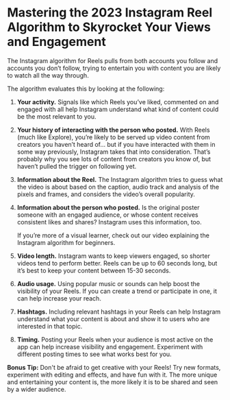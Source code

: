 # Mastering the 2023 Instagram Reel Algorithm to Skyrocket Your Views and Engagement

The Instagram algorithm for Reels pulls from both accounts you follow and accounts you don’t follow, trying to entertain you with content you are likely to watch all the way through.

The algorithm evaluates this by looking at the following:

1. **Your activity.**
   Signals like which Reels you’ve liked, commented on and engaged with all help Instagram understand what kind of content could be the most relevant to you.

2. **Your history of interacting with the person who posted.**
   With Reels (much like Explore), you’re likely to be served up video content from creators you haven’t heard of… but if you have interacted with them in some way previously, Instagram takes that into consideration. That’s probably why you see lots of content from creators you know of, but haven’t pulled the trigger on following yet.

3. **Information about the Reel.**
   The Instagram algorithm tries to guess what the video is about based on the caption, audio track and analysis of the pixels and frames, and considers the video’s overall popularity.

4. **Information about the person who posted.**
   Is the original poster someone with an engaged audience, or whose content receives consistent likes and shares? Instagram uses this information, too.

   If you’re more of a visual learner, check out our video explaining the Instagram algorithm for beginners.

5. **Video length.**
   Instagram wants to keep viewers engaged, so shorter videos tend to perform better. Reels can be up to 60 seconds long, but it’s best to keep your content between 15-30 seconds.

6. **Audio usage.**
   Using popular music or sounds can help boost the visibility of your Reels. If you can create a trend or participate in one, it can help increase your reach.

7. **Hashtags.**
   Including relevant hashtags in your Reels can help Instagram understand what your content is about and show it to users who are interested in that topic.

8. **Timing.**
   Posting your Reels when your audience is most active on the app can help increase visibility and engagement. Experiment with different posting times to see what works best for you.

**Bonus Tip:** Don't be afraid to get creative with your Reels! Try new formats, experiment with editing and effects, and have fun with it. The more unique and entertaining your content is, the more likely it is to be shared and seen by a wider audience.
